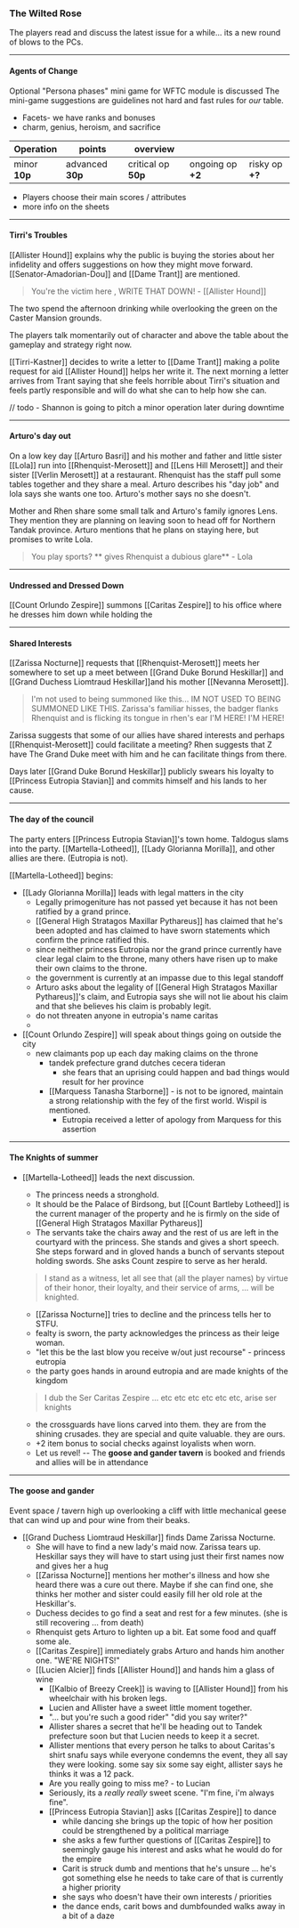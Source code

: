 ### The Wilted Rose 
The players read and discuss the latest issue for a while... its a new round of blows to the PCs.

---

#### Agents of Change
Optional "Persona phases" mini game for WFTC module is discussed
The mini-game suggestions are guidelines not hard and fast rules for _our_ table.
- Facets- we have ranks and bonuses
- charm, genius, heroism, and sacrifice

| Operation     | points           | overview            |                   |                 |
| ------------- | ---------------- | ------------------- | ----------------- | --------------- |
| minor **10p** | advanced **30p** | critical op **50p** | ongoing op **+2** | risky op **+?** |
- Players choose their main scores / attributes
- more info on the sheets

---

#### Tirri's Troubles
[[Allister Hound]] explains why the public is buying the stories about her infidelity and offers suggestions on how they might move forward.  [[Senator-Amadorian-Dou]] and [[Dame Trant]] are mentioned.

> You're the victim here , WRITE THAT DOWN! - [[Allister Hound]]

The two spend the afternoon drinking while overlooking the green on the Caster Mansion grounds.  

The players talk momentarily out of character and above the table about the gameplay and strategy right now.

[[Tirri-Kastner]] decides to write a letter to [[Dame Trant]] making a polite request for aid
[[Allister Hound]] helps her write it.  The next morning a letter arrives from Trant saying that she feels horrible about Tirri's situation and feels partly responsible and will do what she can to help how she can.

// todo - Shannon is going to pitch a minor operation later during downtime

---

#### Arturo's day out
On a low key day [[Arturo Basri]] and his mother and father and little sister [[Lola]] run into [[Rhenquist-Merosett]] and [[Lens Hill Merosett]] and their sister [[Verlin Merosett]] at a restaurant.  Rhenquist has the staff pull some tables together and they share a meal.  Arturo describes his "day job" and lola says she wants one too.  Arturo's mother says no she doesn't.

Mother and Rhen share some small talk and Arturo's family ignores Lens.  They mention they are planning on leaving soon to head off for Northern Tandak province.  Arturo mentions that he plans on staying here, but promises to write Lola.  

> You play sports?  ** gives Rhenquist a dubious glare** - Lola

---

#### Undressed and Dressed Down
[[Count Orlundo Zespire]] summons [[Caritas Zespire]] to his office where he dresses him down while holding the 



---

#### Shared Interests
[[Zarissa Nocturne]] requests that [[Rhenquist-Merosett]] meets her somewhere to set up a meet between  [[Grand Duke Borund Heskillar]] and [[Grand Duchess Liomtraud Heskillar]]and his mother [[Nevanna Merosett]].   

> I'm not used to being summoned like this... IM NOT USED TO BEING SUMMONED LIKE THIS.
> Zarissa's familiar hisses, the badger flanks Rhenquist and is flicking its tongue in rhen's ear
> I'M HERE! I'M HERE!

Zarissa suggests that some of our allies have shared interests and perhaps [[Rhenquist-Merosett]] could facilitate a meeting?  Rhen suggests that Z have The Grand Duke meet with him and he can facilitate things from there.

Days later [[Grand Duke Borund Heskillar]] publicly swears his loyalty to [[Princess Eutropia Stavian]] and commits himself and his lands to her cause.

---
#### The day of the council
The party enters [[Princess Eutropia Stavian]]'s town home.  Taldogus slams into the party.
[[Martella-Lotheed]], [[Lady Glorianna Morilla]], and other allies are there. (Eutropia is not).

[[Martella-Lotheed]] begins:
- [[Lady Glorianna Morilla]] leads with legal matters in the city
	- Legally primogeniture has not passed yet because it has not been ratified by a grand prince.
	- [[General High Stratagos Maxillar Pythareus]] has claimed that he's been adopted and has claimed to have sworn statements which confirm the prince ratified this.
	- since neither princess Eutropia nor the grand prince currently have clear legal claim to the throne, many others have risen up to make their own claims to the throne.
	- the government is currently at an impasse due to this legal standoff
	- Arturo asks about the legality of [[General High Stratagos Maxillar Pythareus]]'s claim, and Eutropia says she will not lie about his claim and that she believes his claim is probably legit. 
	- do not threaten anyone in eutropia's name caritas
	- 
- [[Count Orlundo Zespire]] will speak about things going on outside the city
	- new claimants pop up each day making claims on the throne
		- tandek prefecture grand dutches cecera tideran
			- she fears that an uprising could happen and bad things would result for her province
		- [[Marquess Tanasha Starborne]] - is not to be ignored, maintain a strong relationship with the fey of the first world. Wispil is mentioned.
			- Eutropia received a letter of apology from Marquess for this assertion

---

#### The Knights of summer

- [[Martella-Lotheed]] leads the next discussion.  
	- The princess needs a stronghold.   
	- It should be the Palace of Birdsong, but [[Count Bartleby Lotheed]] is the current manager of the property and he is firmly on the side of [[General High Stratagos Maxillar Pythareus]]
	- The servants take the chairs away and the rest of us are left in the courtyard with the princess.  She stands and gives a short speech. She steps forward and in gloved hands a bunch of servants stepout holding swords.  She asks Count zespire to serve as her herald.
	> I stand as a witness, let all see that (all the player names) by virtue of their honor, their loyalty, and their service of arms, ... will be knighted.

	- [[Zarissa Nocturne]] tries to decline and the princess tells her to STFU.
	- fealty is sworn, the party acknowledges the princess as their leige woman.
	- "let this be the last blow you receive w/out just recourse" - princess eutropia
	- the party goes hands in around eutropia and are made knights of the kingdom

	> I dub the Ser Caritas Zespire ... etc etc etc etc etc etc, arise ser knights
	
	- the crossguards have lions carved into them.  they are from the shining crusades. they are special and quite valuable.  they are ours.
	- +2 item bonus to social checks against loyalists when worn.
	- Let us revel!  -- The **goose and gander tavern** is booked and friends and allies will be in attendance

---
#### The goose and gander
Event space / tavern high up overlooking a cliff with little mechanical geese that can wind up and pour wine from their beaks.  

- [[Grand Duchess Liomtraud Heskillar]] finds Dame Zarissa Nocturne.  
	- She will have to find a new lady's maid now.  Zarissa tears up.   Heskillar says they will have to start using just their first names now and gives her a hug
	- [[Zarissa Nocturne]] mentions her mother's illness and how she heard there was a cure out there. Maybe if she can find one, she thinks her mother and sister could easily fill her old role at the Heskillar's.
	- Duchess decides to go find a seat and rest for a few minutes. (she is still recovering ... from death)
	- Rhenquist gets Arturo to lighten up a bit. Eat some food and quaff some ale.
	- [[Caritas Zespire]] immediately grabs Arturo and hands him another one. "WE'RE NIGHTS!"
	- [[Lucien Alcier]] finds [[Allister Hound]] and hands him a glass of wine
		- [[Kalbio of Breezy Creek]] is waving to [[Allister Hound]] from his wheelchair with his broken legs.  
		- Lucien and Allister have a sweet little moment together.  
		- "... but you're such a good rider" "did you say writer?"
		- Allister shares a secret that he'll be heading out to Tandek prefecture soon but that Lucien needs to keep it a secret.
		- Allister mentions that every person he talks to about Caritas's shirt snafu says while everyone condemns the event, they all say they were looking.  some say six some say eight, allister says he thinks it was a 12 pack.
		- Are you really going to miss me?  - to Lucian
		- Seriously, its a _really really_ sweet scene.  "I'm fine, i'm always fine".
		- [[Princess Eutropia Stavian]] asks [[Caritas Zespire]] to dance
			- while dancing she brings up the topic of how her position could be strengthened by a political marriage
			- she asks a few further questions of [[Caritas Zespire]] to seemingly gauge his interest and asks what he would do for the empire
			- Carit is struck dumb and mentions that he's unsure ... he's got something else he needs to take care of that is currently a higher priority
			- she says who doesn't have their own interests / priorities
			- the dance ends, carit bows and dumbfounded walks away in a bit of a daze


